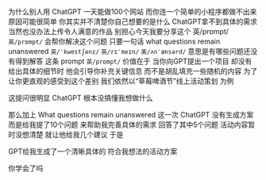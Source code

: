 为什么别人用 ChatGPT
一天能做100个网站
而你连一个简单的小程序都做不出来
原因可能很简单
你其实并不清楚你自己想要的是什么
ChatGPT拿不到具体的需求
当然也没办法上传令人满意的作品
别担心今天我要分享这个  英/prɒmpt/ `英/prɒmpt/`
会帮你解决这个问题
只要一句话 what questions remain unanswered  `英/ˈkwestʃənz/`  `英/rɪˈmeɪn/` `美/ʌnˈænsərd/`
意思是有哪些问题还没有得到解答
这条 prompt `英/prɒmpt/` 价值在于
当你向GPT提出一个项目
却没有给出具体的细节时
他会引导你补充关键信息
而不是胡乱填充一些随机的内容
为了让你更直观的感受到这个差别
我们依然以“草莓啤酒节”线上活动策划
为例

这提问很明显
ChatGPT 根本没搞懂我想做什么

那么加上 What questions remain unanswered
这一次 ChatGPT 没有生成方案
而是给我提了10个问题
来帮助我完善具体的需求
回答了其中5个问题
活动内容暂时没想清楚
就让他给我几个建议
于是

GPT给我生成了一个清晰具体的
符合我想法的活动方案

你学会了吗


